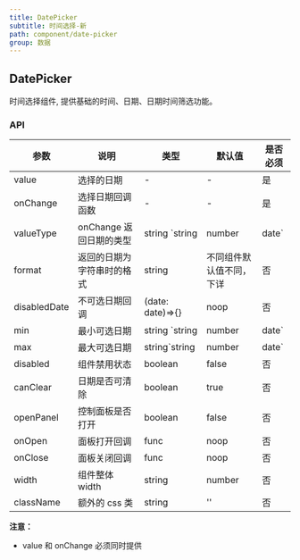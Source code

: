 ```yaml
---
title: DatePicker
subtitle: 时间选择-新
path: component/date-picker
group: 数据
---
```


## DatePicker

时间选择组件, 提供基础的时间、日期、日期时间筛选功能。

### API

| 参数         | 说明                       | 类型                            | 默认值                   | 是否必须 |
| ------------ | -------------------------- | ------------------------------- | ------------------------ | -------- |
| value        | 选择的日期                 | -                               | -                        | 是       |
| onChange     | 选择日期回调函数           | -                               | -                        | 是       |
| valueType    | onChange 返回日期的类型    | string `string | number | date` | 'string'                 | 否       |
| format       | 返回的日期为字符串时的格式 | string                          | 不同组件默认值不同，下详 | 否       |
| disabledDate | 不可选日期回调             | (date: date)=>{}                | noop                     | 否       |
| min          | 最小可选日期               | string `string | number | date` | -                        | 否       |
| max          | 最大可选日期               | string`string | number | date`  | -                        | 否       |
| disabled     | 组件禁用状态               | boolean                         | false                    | 否       |
| canClear     | 日期是否可清除             | boolean                         | true                     | 否       |
| openPanel    | 控制面板是否打开           | boolean                         | false                    | 否       |
| onOpen       | 面板打开回调               | func                            | noop                     | 否       |
| onClose      | 面板关闭回调               | func                            | noop                     | 否       |
| width        | 组件整体 width             | string                          | number                   | 否       |
| className    | 额外的 css 类              | string                          | ''                       | 否       |

**注意：**

- value 和 onChange 必须同时提供
